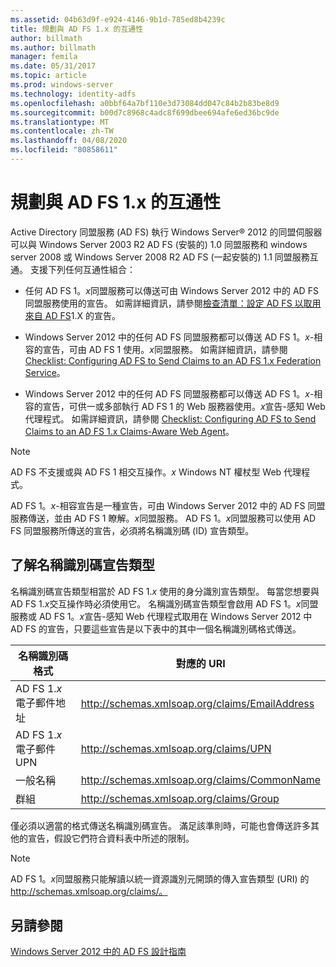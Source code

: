 ```yaml
---
ms.assetid: 04b63d9f-e924-4146-9b1d-785ed8b4239c
title: 規劃與 AD FS 1.x 的互通性
author: billmath
ms.author: billmath
manager: femila
ms.date: 05/31/2017
ms.topic: article
ms.prod: windows-server
ms.technology: identity-adfs
ms.openlocfilehash: a0bbf64a7bf110e3d73084dd047c84b2b83be8d9
ms.sourcegitcommit: b00d7c8968c4adc8f699dbee694afe6ed36bc9de
ms.translationtype: MT
ms.contentlocale: zh-TW
ms.lasthandoff: 04/08/2020
ms.locfileid: "80858611"
---
```

# <a name="planning-for-interoperability-with-ad-fs-1x"></a>規劃與 AD FS 1.x 的互通性

Active Directory 同盟服務 \(AD FS\) 執行 Windows Server&reg; 2012 的同盟伺服器可以與 Windows Server 2003 R2 AD FS \(安裝的\) 1.0 同盟服務和 windows server 2008 或 Windows Server 2008 R2 AD FS \(一起安裝的\) 1.1 同盟服務互通。 支援下列任何互通性組合：  

-   任何 AD FS 1。*x*同盟服務可以傳送可由 Windows Server 2012 中的 AD FS 同盟服務使用的宣告。 如需詳細資訊，請參閱[檢查清單：設定 AD FS 以取用來自 AD FS](../../ad-fs/deployment/Checklist--Configuring-AD-FS--to-Consume-Claims-from-AD-FS-1.x.md)1.X 的宣告。  

-   Windows Server 2012 中的任何 AD FS 同盟服務都可以傳送 AD FS 1。*x*\-相容的宣告，可由 AD FS 1 使用。*x*同盟服務。 如需詳細資訊，請參閱 [Checklist: Configuring AD FS to Send Claims to an AD FS 1.x Federation Service](../../ad-fs/deployment/Checklist--Configuring-AD-FS-to-Send-Claims-to-an-AD-FS-1.x-Federation-Service.md)。  

-   Windows Server 2012 中的任何 AD FS 同盟服務都可以傳送 AD FS 1。*x*\-相容的宣告，可供一或多部執行 AD FS 1 的 Web 服務器使用。*x*宣告\-感知 Web 代理程式。 如需詳細資訊，請參閱 [Checklist: Configuring AD FS to Send Claims to an AD FS 1.x Claims-Aware Web Agent](../../ad-fs/deployment/Checklist--Configuring-AD-FS-to-Send-Claims-to-an-AD-FS-1.x-Claims-Aware-Web-Agent.md)。  

> [!NOTE]  
> AD FS 不支援或與 AD FS 1 相交互操作。*x* Windows NT 權杖型 Web 代理程式。  

AD FS 1。*x*\-相容宣告是一種宣告，可由 Windows Server 2012 中的 AD FS 同盟服務傳送，並由 AD FS 1 瞭解。*x*同盟服務。 AD FS 1。*x*同盟服務可以使用 AD FS 同盟服務所傳送的宣告，必須將名稱識別碼 \(ID\) 宣告類型。  

## <a name="understanding-the-name-id-claim-type"></a>了解名稱識別碼宣告類型  
名稱識別碼宣告類型相當於 AD FS 1.*x* 使用的身分識別宣告類型。 每當您想要與 AD FS 1.*x*交互操作時必須使用它。 名稱識別碼宣告類型會啟用 AD FS 1。*x*同盟服務或 AD FS 1。*x*宣告\-感知 Web 代理程式取用在 Windows Server 2012 中 AD FS 的宣告，只要這些宣告是以下表中的其中一個名稱識別碼格式傳送。  


|      名稱識別碼格式       |               對應的 URI                |
|---------------------------|------------------------------------------------|
| AD FS 1.*x* 電子郵件地址 | http://schemas.xmlsoap.org/claims/EmailAddress |
|   AD FS 1.*x* 電子郵件 UPN   |     http://schemas.xmlsoap.org/claims/UPN      |
|        一般名稱        |  http://schemas.xmlsoap.org/claims/CommonName  |
|           群組           |    http://schemas.xmlsoap.org/claims/Group     |

僅必須以適當的格式傳送名稱識別碼宣告。 滿足該準則時，可能也會傳送許多其他的宣告，假設它們符合資料表中所述的限制。  

> [!NOTE]  
> AD FS 1。*x*同盟服務只能解讀以統一資源識別元開頭的傳入宣告類型 \(URI\) 的 http://schemas.xmlsoap.org/claims/。  

## <a name="see-also"></a>另請參閱
[Windows Server 2012 中的 AD FS 設計指南](AD-FS-Design-Guide-in-Windows-Server-2012.md)
